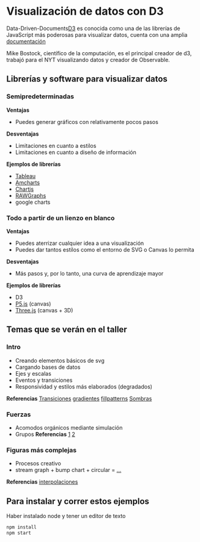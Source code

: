 # Visualización de datos con D3


Data-Driven-Documents[D3](https://d3js.org/) es conocida como una de las librerías de JavaScript más poderosas para visualizar datos, cuenta con una amplia [documentación](https://github.com/d3/d3/wiki) 

Mike Bostock, científico de la computación, es el principal creador de d3, trabajó para el NYT visualizando datos y creador de Observable.

## Librerías y software para visualizar datos 

### Semipredeterminadas

**Ventajas**
- Puedes generar gráficos con relativamente pocos pasos

**Desventajas**
- Limitaciones en cuanto a estilos
- Limitaciones en cuanto a diseño de información

**Ejemplos de librerías**

- [Tableau](https://www.tableau.com/es-mx)
- [Amcharts](https://www.amcharts.com/)
- [Chartjs](https://www.chartjs.org/)
- [RAWGraphs](https://rawgraphs.io)
- google charts

### Todo a partir de un lienzo en blanco

**Ventajas**
- Puedes aterrizar cualquier idea a una visualización
- Puedes dar tantos estilos como el entorno de SVG o Canvas lo permita

**Desventajas**
- Más pasos y, por lo tanto, una curva de aprendizaje mayor


**Ejemplos de librerías**

- D3
- [P5.js](https://p5js.org/es/)  (canvas)
- [Three.js](https://threejs.org/)  (canvas + 3D)



## Temas que se verán en el taller

### Intro 

- Creando elementos básicos de svg
- Cargando bases de datos
- Ejes y escalas
- Eventos y transiciones
- Responsividad y estilos más elaborados (degradados)

**Referencias**
[Transiciones](https://bl.ocks.org/d3noob/1ea51d03775b9650e8dfd03474e202fe)
[gradientes](https://developer.mozilla.org/en-US/docs/Web/SVG/Tutorial/Gradients)
[fillpatterns](https://www.splessons.com/lesson/svg-fill-patterns/)
[Sombras](https://www.w3schools.com/graphics/svg_feoffset.asp)


### Fuerzas
- Acomodos orgánicos mediante simulación
- Grupos
**Referencias**
[1](https://medium.com/@sxywu/understanding-the-force-ef1237017d5)
[2](https://www.d3indepth.com/force-layout/)


### Figuras más complejas 
- Procesos creativo
- stream graph + bump chart + circular = [...](https://rawgraphs.io/gallery_project/the-rise-and-flow-of-political-parties/)

**Referencias**
[interpolaciones](https://bl.ocks.org/d3noob/ced1b9b18bd8192d2c898884033b5529)


## Para instalar y correr estos ejemplos

Haber instalado node y tener un editor de texto

```bash
npm install
npm start
```